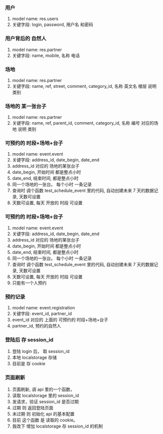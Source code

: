 ### 用户

1. model name: res.users
2. 关键字段: login, password, 用户名 和密码

### 用户背后的 自然人

1. model name: res.partner
2. 关键字段: name, mobile, 名称 电话

### 场地

1. model name: res.partner
2. 关键字段: name, ref, street, comment, category_id, 名称 英文名 楼层 说明 类别

### 场地的 某一张台子

1. model name: res.partner
2. 关键字段: name, ref, parent_id, comment, category_id, 名称 编号 对应的场地 说明 类别

### 可预约的 时段+场地+台子

1. model name: event.event
2. 关键字段: address_id, date_begin, date_end
3. address_id 对应的 场地的某张台子
4. date_begin, 开始时间 都是整点小时
5. date_end, 结束时间, 都是整点小时
6. 同一个场地的一张台。 每个小时 一条记录
7. 查询时 调个函数 test_schedule_event 里的代码, 自动创建未来 7 天的数据记录, 天数可设置
8. 天数可设置, 每天 开放的 时段 可设置

### 可预约的 时段+场地+台子

1. model name: event.event
2. 关键字段: address_id, date_begin, date_end
3. address_id 对应的 场地的某张台子
4. date_begin, 开始时间 都是整点小时
5. date_end, 结束时间, 都是整点小时
6. 同一个场地的一张台。 每个小时 一条记录
7. 查询时 调个函数 test_schedule_event 里的代码, 自动创建未来 7 天的数据记录, 天数可设置
8. 天数可设置, 每天 开放的 时段 可设置
9. 只能有一个人预约

### 预约记录

1. model name: event.registration
2. 关键字段: event_id, partner_id
3. event_id 对应的 上面的 可预约的 时段+场地+台子
4. partner_id, 预约的自然人

### 登陆后 存 session_id

1. 登陆 login 后， 取 session_id
2. 本地 localstorage 存储
3. 目前是 存 cookie

### 页面刷新

1. 页面刷新, 调 api 里的一个函数，
2. 读取 localstorage 里的 session_id
3. 发请求，验证 session_id 是否过期
4. 过期 则 返回登陆页面
5. 未过期 则 初始化 api 的基本配置
6. 目前 这个函数 是 读取的 cookie。
7. 我改下 增加 localstorage 存 session_id 的机制
